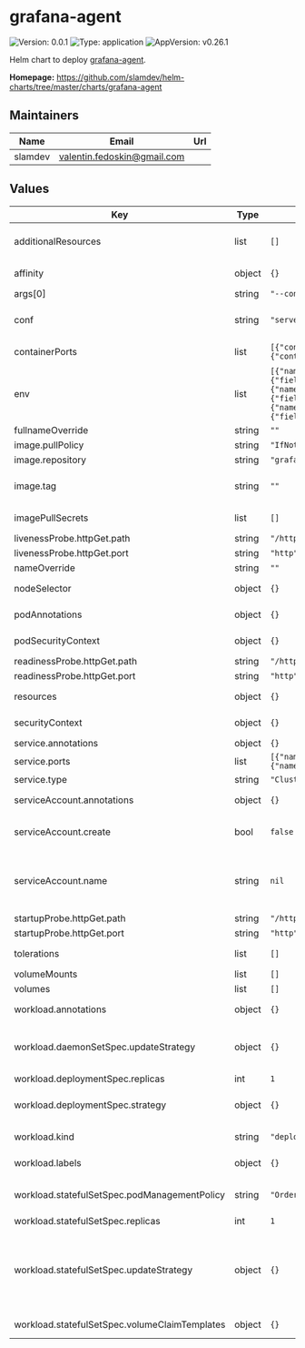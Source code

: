 # grafana-agent

![Version: 0.0.1](https://img.shields.io/badge/Version-0.0.1-informational?style=flat-square) ![Type: application](https://img.shields.io/badge/Type-application-informational?style=flat-square) ![AppVersion: v0.26.1](https://img.shields.io/badge/AppVersion-v0.26.1-informational?style=flat-square)

Helm chart to deploy [grafana-agent](https://github.com/grafana/agent).

**Homepage:** <https://github.com/slamdev/helm-charts/tree/master/charts/grafana-agent>

## Maintainers

| Name | Email | Url |
| ---- | ------ | --- |
| slamdev | <valentin.fedoskin@gmail.com> |  |

## Values

| Key | Type | Default | Description |
|-----|------|---------|-------------|
| additionalResources | list | `[]` | list of additional resources to create (are processed via `tpl` function) |
| affinity | object | `{}` | affinity for scheduler pod assignment |
| args[0] | string | `"--config.file=/grafana-agent.yaml"` |  |
| conf | string | `"server:\n  log_level: info"` | grafana-agent config to provision inside of the container |
| containerPorts | list | `[{"containerPort":12345,"name":"http"},{"containerPort":12346,"name":"grpc"}]` | ports exposed by container |
| env | list | `[{"name":"HOSTNAME","valueFrom":{"fieldRef":{"fieldPath":"spec.nodeName"}}},{"name":"POD_NAME","valueFrom":{"fieldRef":{"fieldPath":"metadata.name"}}},{"name":"POD_IP","valueFrom":{"fieldRef":{"fieldPath":"status.podIP"}}}]` | additional environment variables for the deployment |
| fullnameOverride | string | `""` | full name of the chart. |
| image.pullPolicy | string | `"IfNotPresent"` | image pull policy |
| image.repository | string | `"grafana/grafana-agent"` | image repository |
| image.tag | string | `""` | image tag (chart's appVersion value will be used if not set) |
| imagePullSecrets | list | `[]` | image pull secret for private images |
| livenessProbe.httpGet.path | string | `"/http-metrics/-/ready"` | path for liveness probe |
| livenessProbe.httpGet.port | string | `"http"` | port for liveness probe |
| nameOverride | string | `""` | override name of the chart |
| nodeSelector | object | `{}` | node for scheduler pod assignment |
| podAnnotations | object | `{}` | annotations to add to the pod |
| podSecurityContext | object | `{}` | specifies security settings for a pod |
| readinessProbe.httpGet.path | string | `"/http-metrics/-/ready"` | path for readiness probe |
| readinessProbe.httpGet.port | string | `"http"` | port for readiness probe |
| resources | object | `{}` | custom resource configuration |
| securityContext | object | `{}` | specifies security settings for a container |
| service.annotations | object | `{}` | service annotations |
| service.ports | list | `[{"name":"http","port":12345,"targetPort":"http"},{"name":"grpc","port":12346,"targetPort":"grpc"}]` | service ports |
| service.type | string | `"ClusterIP"` | service type |
| serviceAccount.annotations | object | `{}` | annotations to add to the service account |
| serviceAccount.create | bool | `false` | specifies whether a service account should be created |
| serviceAccount.name | string | `nil` | the name of the service account to use; if not set and create is true, a name is generated using the fullname template |
| startupProbe.httpGet.path | string | `"/http-metrics/-/ready"` | path for startup probe |
| startupProbe.httpGet.port | string | `"http"` | port for startup probe |
| tolerations | list | `[]` | tolerations for scheduler pod assignment |
| volumeMounts | list | `[]` | additional volume mounts |
| volumes | list | `[]` | additional volumes |
| workload.annotations | object | `{}` | annotations to add to the workload |
| workload.daemonSetSpec.updateStrategy | object | `{}` | an update strategy to replace existing DaemonSet pods with new pods |
| workload.deploymentSpec.replicas | int | `1` | number of desired pods |
| workload.deploymentSpec.strategy | object | `{}` | the deployment strategy to use to replace existing pods with new ones. |
| workload.kind | string | `"deployment"` | can be deployment, statefulSet or daemonSet |
| workload.labels | object | `{}` | labels to add to the workload |
| workload.statefulSetSpec.podManagementPolicy | string | `"OrderedReady"` | controls how pods are created during initial scale up |
| workload.statefulSetSpec.replicas | int | `1` | number of desired pods |
| workload.statefulSetSpec.updateStrategy | object | `{}` | indicates the StatefulSetUpdateStrategy that will be employed to update Pods in the StatefulSet when a revision is made to Template |
| workload.statefulSetSpec.volumeClaimTemplates | object | `{}` | a list of claims that pods are allowed to reference |

